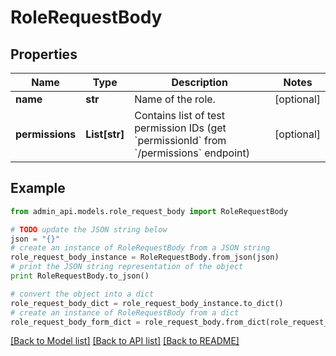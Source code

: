 # RoleRequestBody


## Properties
Name | Type | Description | Notes
------------ | ------------- | ------------- | -------------
**name** | **str** | Name of the role. | [optional] 
**permissions** | **List[str]** | Contains list of test permission IDs (get &#x60;permissionId&#x60; from &#x60;/permissions&#x60; endpoint) | [optional] 

## Example

```python
from admin_api.models.role_request_body import RoleRequestBody

# TODO update the JSON string below
json = "{}"
# create an instance of RoleRequestBody from a JSON string
role_request_body_instance = RoleRequestBody.from_json(json)
# print the JSON string representation of the object
print RoleRequestBody.to_json()

# convert the object into a dict
role_request_body_dict = role_request_body_instance.to_dict()
# create an instance of RoleRequestBody from a dict
role_request_body_form_dict = role_request_body.from_dict(role_request_body_dict)
```
[[Back to Model list]](../README.md#documentation-for-models) [[Back to API list]](../README.md#documentation-for-api-endpoints) [[Back to README]](../README.md)


